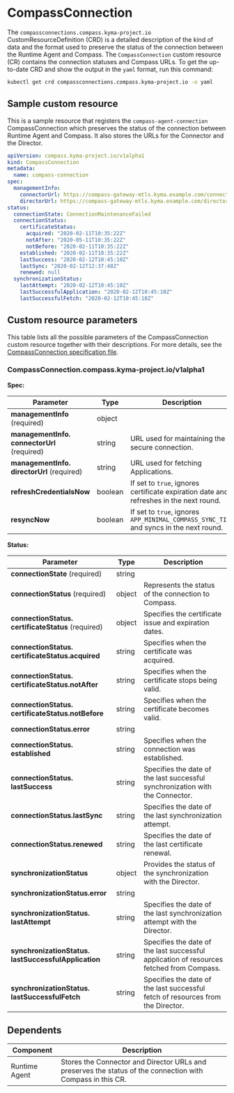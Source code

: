 # CompassConnection

The `compassconnections.compass.kyma-project.io` CustomResourceDefinition (CRD) 
is a detailed description of the kind of data and the format used to preserve 
the status of the connection between the Runtime Agent and Compass. 
The `CompassConnection` custom resource (CR) contains the connection statuses and Compass URLs.
To get the up-to-date CRD and show the output in the `yaml` format, run this command:

```bash
kubectl get crd compassconnections.compass.kyma-project.io -o yaml
```

## Sample custom resource

This is a sample resource that registers the `compass-agent-connection` CompassConnection
which preserves the status of the connection between Runtime Agent and Compass. 
It also stores the URLs for the Connector and the Director.

```yaml
apiVersion: compass.kyma-project.io/v1alpha1
kind: CompassConnection
metadata:
  name: compass-connection
spec:
  managementInfo:
    connectorUrl: https://compass-gateway-mtls.kyma.example.com/connector/graphql
    directorUrl: https://compass-gateway-mtls.kyma.example.com/director/graphql
status:
  connectionState: ConnectionMaintenanceFailed
  connectionStatus:
    certificateStatus:
      acquired: "2020-02-11T10:35:22Z"
      notAfter: "2020-05-11T10:35:22Z"
      notBefore: "2020-02-11T10:35:22Z"
    established: "2020-02-11T10:35:22Z"
    lastSuccess: "2020-02-12T10:45:10Z"
    lastSync: "2020-02-12T12:37:48Z"
    renewed: null
  synchronizationStatus:
    lastAttempt: "2020-02-12T10:45:10Z"
    lastSuccessfulApplication: "2020-02-12T10:45:10Z"
    lastSuccessfulFetch: "2020-02-12T10:45:10Z"
```

## Custom resource parameters

This table lists all the possible parameters of the CompassConnection custom resource together with their descriptions. For more details, see the [CompassConnection specification file](https://github.com/kyma-project/kyma/blob/main/installation/resources/crds/compass-runtime-agent/compass-connection.crd.yaml).

<!-- The table below was generated automatically -->
<!-- Some special tags (html comments) are at the end of lines due to markdown requirements. -->
<!-- The content between "TABLE-START" and "TABLE-END" will be replaced -->

<!-- TABLE-START -->
### CompassConnection.compass.kyma-project.io/v1alpha1

**Spec:**

| Parameter | Type | Description |
| ---- | ----------- | ---- |
| **managementInfo** (required) | object |  |
| **managementInfo.&#x200b;connectorUrl** (required) | string | URL used for maintaining the secure connection. |
| **managementInfo.&#x200b;directorUrl** (required) | string | URL used for fetching Applications. |
| **refreshCredentialsNow**  | boolean | If set to `true`, ignores certificate expiration date and refreshes in the next round. |
| **resyncNow**  | boolean | If set to `true`, ignores `APP_MINIMAL_COMPASS_SYNC_TIME` and syncs in the next round. |

**Status:**

| Parameter | Type | Description |
| ---- | ----------- | ---- |
| **connectionState** (required) | string |  |
| **connectionStatus** (required) | object | Represents the status of the connection to Compass. |
| **connectionStatus.&#x200b;certificateStatus** (required) | object | Specifies the certificate issue and expiration dates. |
| **connectionStatus.&#x200b;certificateStatus.&#x200b;acquired**  | string | Specifies when the certificate was acquired. |
| **connectionStatus.&#x200b;certificateStatus.&#x200b;notAfter**  | string | Specifies when the certificate stops being valid. |
| **connectionStatus.&#x200b;certificateStatus.&#x200b;notBefore**  | string | Specifies when the certificate becomes valid. |
| **connectionStatus.&#x200b;error**  | string |  |
| **connectionStatus.&#x200b;established**  | string | Specifies when the connection was established. |
| **connectionStatus.&#x200b;lastSuccess**  | string | Specifies the date of the last successful synchronization with the Connector. |
| **connectionStatus.&#x200b;lastSync**  | string | Specifies the date of the last synchronization attempt. |
| **connectionStatus.&#x200b;renewed**  | string | Specifies the date of the last certificate renewal. |
| **synchronizationStatus**  | object | Provides the status of the synchronization with the Director. |
| **synchronizationStatus.&#x200b;error**  | string |  |
| **synchronizationStatus.&#x200b;lastAttempt**  | string | Specifies the date of the last synchronization attempt with the Director. |
| **synchronizationStatus.&#x200b;lastSuccessfulApplication**  | string | Specifies the date of the last successful application of resources fetched from Compass. |
| **synchronizationStatus.&#x200b;lastSuccessfulFetch**  | string | Specifies the date of the last successful fetch of resources from the Director. |

<!-- TABLE-END -->

## Dependents

| **Component** | **Description**                                                                                            |
|---------------|------------------------------------------------------------------------------------------------------------|
| Runtime Agent | Stores the Connector and Director URLs and preserves the status of the connection with Compass in this CR. |
